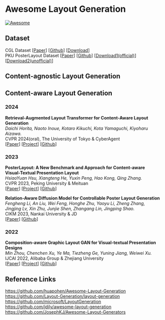 # Awesome Layout Generation

[![Awesome](https://cdn.rawgit.com/sindresorhus/awesome/d7305f38d29fed78fa85652e3a63e154dd8e8829/media/badge.svg)](https://github.com/wd1511/Awesome-Layout-Generation) 

## Dataset
CGL Dataset [[Paper](https://arxiv.org/abs/2205.00303)] [[Github](https://github.com/minzhouGithub/CGL-GAN)] [[Download](https://tianchi.aliyun.com/dataset/142692)]<br>
PKU PosterLayout Dataset [[Paper](https://openaccess.thecvf.com/content/CVPR2023/papers/Hsu_PosterLayout_A_New_Benchmark_and_Approach_for_Content-Aware_Visual-Textual_Presentation_CVPR_2023_paper.pdf)] [[Github](https://github.com/PKU-ICST-MIPL/PosterLayout-CVPR2023)] [[Download1(official)](http://39.108.48.32/mipl/PosterLayout/)] [[Download2(unofficial)](https://huggingface.co/datasets/creative-graphic-design/PKU-PosterLayout)]

## Content-agnostic Layout Generation


## Content-aware Layout Generation

### 2024
**Retrieval-Augmented Layout Transformer for Content-Aware Layout Generation** <br>
*Daichi Horita, Naoto Inoue, Kotaro Kikuchi, Kota Yamaguchi, Kiyoharu Aizawa.* <br>
CVPR 2024(oral), The University of Tokyo & CyberAgent<br>
[[Paper](https://arxiv.org/abs/2311.13602)] [[Project](https://udonda.github.io/RALF/)] [[Github](https://github.com/CyberAgentAILab/RALF)] <br>

### 2023

**PosterLayout: A New Benchmark and Approach for Content-aware Visual-Textual Presentation Layout** <br>
*HsiaoYuan Hsu, Xiangteng He, Yuxin Peng, Hao Kong, Qing Zhang.* <br>
CVPR 2023, Peking University & Meituan <br>
[[Paper](https://openaccess.thecvf.com/content/CVPR2023/papers/Hsu_PosterLayout_A_New_Benchmark_and_Approach_for_Content-Aware_Visual-Textual_Presentation_CVPR_2023_paper.pdf)] [[Project](http://39.108.48.32/mipl/PosterLayout/)] [[Github](https://github.com/PKU-ICST-MIPL/PosterLayout-CVPR2023)] <br>

**Relation-Aware Diffusion Model for Controllable Poster Layout Generation** <br>
*Fengheng Li, An Liu, Wei Feng, Honghe Zhu, Yaoyu Li, Zheng Zhang, Jingjing Lv, Xin Zhu, Junjie Shen, Zhangang Lin, Jingping Shao.* <br>
CIKM 2023, Nankai University & JD<br>
[[Paper](https://arxiv.org/abs/2306.09086)] [[Github](https://github.com/liuan0803/RADM?tab=readme-ov-file)] <br>


### 2022

**Composition-aware Graphic Layout GAN for Visual-textual Presentation Designs** <br>
*Min Zhou, Chenchen Xu, Ye Ma, Tiezheng Ge, Yuning Jiang, Weiwei Xu.* <br>
IJCAI 2022, Alibaba Group & Zhejiang University <br>
[[Paper](https://arxiv.org/abs/2205.00303)] [[Project](https://tianchi.aliyun.com/dataset/142692)] [[Github](https://github.com/minzhouGithub/CGL-GAN)] <br>

<!-- **Content-Aware Generative Modeling of Graphic Design Layouts**
* -->

## Reference Links
https://github.com/huapohen/Awesome-Layout-Generation <br>
https://github.com/Layout-Generation/layout-generation <br>
https://github.com/microsoft/LayoutGeneration <br>
https://github.com/jdily/awesome-layout-generation <br>
https://github.com/JosephKJ/Awesome-Layout-Generators <br>
